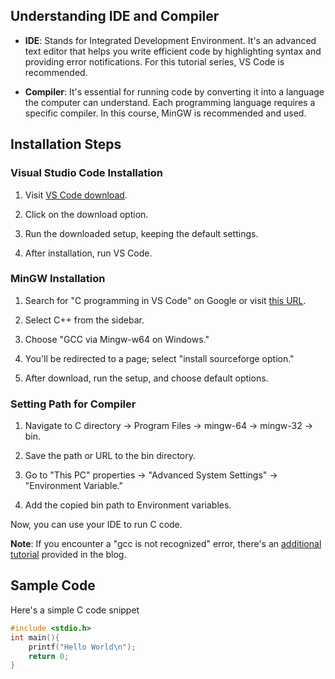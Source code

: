 ## Understanding IDE and Compiler

- **IDE**: Stands for Integrated Development Environment. It's an advanced text editor that helps you write efficient code by highlighting syntax and providing error notifications. For this tutorial series, VS Code is recommended.
    
- **Compiler**: It's essential for running code by converting it into a language the computer can understand. Each programming language requires a specific compiler. In this course, MinGW is recommended and used.

## Installation Steps

### Visual Studio Code Installation

1. Visit [VS Code download](https://code.visualstudio.com/download).
    
2. Click on the download option.
    
3. Run the downloaded setup, keeping the default settings.
    
4. After installation, run VS Code.
    

### MinGW Installation

1. Search for "C programming in VS Code" on Google or visit [this URL](https://code.visualstudio.com/docs/languages/cpp).
    
2. Select C++ from the sidebar.
    
3. Choose "GCC via Mingw-w64 on Windows."
    
4. You'll be redirected to a page; select "install sourceforge option."
    
5. After download, run the setup, and choose default options.
### Setting Path for Compiler

1. Navigate to C directory → Program Files → mingw-64 → mingw-32 → bin.
    
2. Save the path or URL to the bin directory.
    
3. Go to "This PC" properties → "Advanced System Settings" → "Environment Variable."
    
4. Add the copied bin path to Environment variables.

Now, you can use your IDE to run C code.

**Note**: If you encounter a "gcc is not recognized" error, there's an [additional tutorial](https://www.youtube.com/watch?v=qLh84CmdBJ0) provided in the blog.

## Sample Code

Here's a simple C code snippet

```c
#include <stdio.h>
int main(){
	printf("Hello World\n");
	return 0;
}
```
